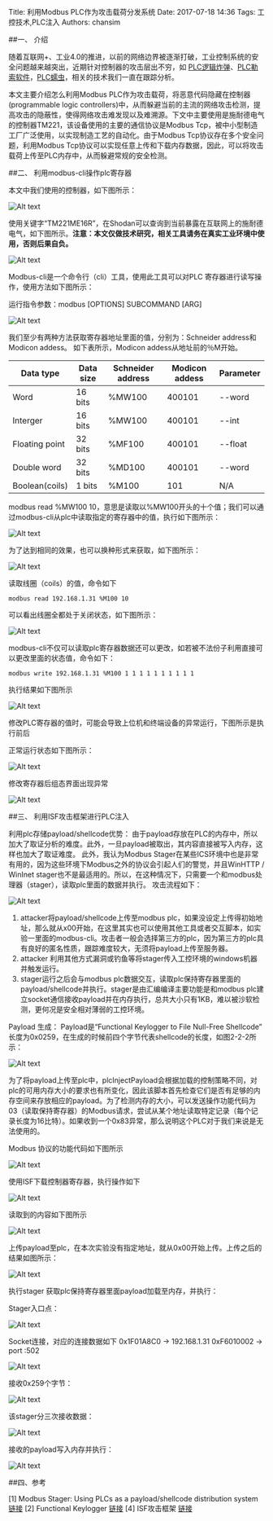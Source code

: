 Title: 利用Modbus PLC作为攻击载荷分发系统
Date: 2017-07-18 14:36
Tags: 工控技术,PLC注入
Authors: chansim


##一、	介绍

随着互联网+、工业4.0的推进，以前的网络边界被逐渐打破，工业控制系统的安全问题越来越突出，近期针对控制器的攻击层出不穷，如 [PLC逻辑炸弹](http://icsmaster.com/news/logicblob.html)、[PLC勒索软件](http://icsmaster.com/security/ClearEnergy.html)，[PLC蠕虫](http://icsmaster.com/security/plcblaster.html)，相关的技术我们一直在跟踪分析。

本文主要介绍怎么利用Modbus PLC作为攻击载荷，将恶意代码隐藏在控制器(programmable logic controllers)中，从而躲避当前的主流的网络攻击检测，提高攻击的隐蔽性，使得网络攻击难发现以及难溯源。下文中主要使用是施耐德电气的控制器TM221，该设备使用的主要的通信协议是Modbus Tcp，被中小型制造工厂广泛使用，以实现制造工艺的自动化。由于Modbus Tcp协议存在多个安全问题，利用Modbus Tcp协议可以实现任意上传和下载内存数据，因此，可以将攻击载荷上传至PLC内存中，从而躲避常规的安全检测。


##二、	利用modbus-cli操作plc寄存器

本文中我们使用的控制器，如下图所示：

![Alt text](/static/images/plcinjector/2.png)

使用关键字“TM221ME16R”，在Shodan可以查询到当前暴露在互联网上的施耐德电气，如下图所示。**注意：本文仅做技术研究，相关工具请务在真实工业环境中使用，否则后果自负。** 

![Alt text](/static/images/plcinjector/1.png)

Modbus-cli是一个命令行（cli）工具，使用此工具可以对PLC 寄存器进行读写操作，使用方法如下图所示：

运行指令参数：modbus [OPTIONS] SUBCOMMAND [ARG]

![Alt text](/static/images/plcinjector/3.png)

我们至少有两种方法获取寄存器地址里面的值，分别为：Schneider address和Modicon addess。 如下表所示，Modicon addess从地址前的％M开始。

| Data type | Data size | Schneider address | Modicon addess | Parameter |
| --------- | --------- | ----------------- | -------------- | --------- |
| Word      | 16 bits    | %MW100           | 400101         | --word    |
| Interger  | 16 bits    | %MW100           | 400101         | --int     |
| Floating point  | 32 bits    | %MF100     | 400101         | --float   |
| Double word   | 32 bits    | %MD100       | 400101         | --word    |
| Boolean(coils)      | 1 bits    | %M100   | 101            | N/A       |

modbus read <IP> %MW100 10，意思是读取以%MW100开头的十个值；我们可以通过modbus-cli从plc中读取指定的寄存器中的值，执行如下图所示：

![Alt text](/static/images/plcinjector/4.png)

为了达到相同的效果，也可以换种形式来获取，如下图所示：

![Alt text](/static/images/plcinjector/5.png)

读取线圈（coils）的值，命令如下

    modbus read 192.168.1.31 %M100 10 

可以看出线圈全都处于关闭状态，如下图所示：

![Alt text](/static/images/plcinjector/6.png)

modbus-cli不仅可以读取plc寄存器数据还可以更改，如若被不法份子利用直接可以更改里面的状态值，命令如下：

    modbus write 192.168.1.31 %M100 1 1 1 1 1 1 1 1 1 1

执行结果如下图所示

![Alt text](/static/images/plcinjector/7.png)

修改PLC寄存器的值时，可能会导致上位机和终端设备的异常运行，下图所示是执行前后

正常运行状态如下图所示：

![Alt text](/static/images/plcinjector/8.png)

修改寄存器后组态界面出现异常

![Alt text](/static/images/plcinjector/9.gif)


##三、	利用ISF攻击框架进行PLC注入

利用plc存储payload/shellcode优势：
由于payload存放在PLC的内存中，所以加大了取证分析的难度。此外，一旦payload被取出，其内容直接被写入内存，这样也加大了取证难度。
此外，我认为Modbus Stager在某些ICS环境中也是非常有用的，因为这些环境下Modbus之外的协议会引起人们的警觉，并且WinHTTP / WinInet stager也不是最适用的。所以，在这种情况下，只需要一个和modbus处理器（stager），读取plc里面的数据并执行。
攻击流程如下：

![Alt text](/static/images/plcinjector/10.png)

1.	attacker将payload/shellcode上传至modbus plc，如果没设定上传得初始地址，那么就从x00开始，在这里其实也可以使用其他工具或者交互脚本，如实验一里面的modbus-cli。攻击者一般会选择第三方的plc，因为第三方的plc具有良好的匿名性质，跟踪难度较大，无须将payload上传至服务器。
2.	attacker 利用其他方式漏洞或钓鱼等将stager传入工控环境的windows机器并触发运行。
3.	stager运行之后会与modbus plc数据交互，读取plc保持寄存器里面的payload/shellcode并执行。stager是由汇编编译主要功能是和modbus plc建立socket通信接收payload并在内存执行，总共大小只有1KB，难以被沙软检测，更何况是安全相对薄弱的工控环境。


Payload 生成：
Payload是“Functional Keylogger to File Null-Free Shellcode” 长度为0x0259，在生成的时候前四个字节代表shellcode的长度，如图2-2-2所示：

![Alt text](/static/images/plcinjector/11.png)

为了将payload上传至plc中，plcInjectPayload会根据加载的控制策略不同，对plc的可用内存大小的要求也有所变化，因此该脚本首先检查它们是否有足够的内存空间来存放相应的payload。为了检测内存的大小，可以发送操作功能代码为03（读取保持寄存器）的Modbus请求，尝试从某个地址读取特定记录（每个记录长度为16比特）。如果收到一个0x83异常，那么说明这个PLC对于我们来说是无法使用的。

Modbus 协议的功能代码如下图所示

![Alt text](/static/images/plcinjector/13.png)

使用ISF下载控制器寄存器，执行操作如下

![Alt text](/static/images/plcinjector/12.gif)

读取到的内容如下图所示

![Alt text](/static/images/plcinjector/14.png)

上传payload至plc，在本次实验没有指定地址，就从0x00开始上传。上传之后的结果如图所示：

![Alt text](/static/images/plcinjector/15.png)

执行stager 获取plc保持寄存器里面payload加载至内存，并执行：

Stager入口点：

![Alt text](/static/images/plcinjector/16.png)


Socket连接，对应的连接数据如下
  0x1F01A8C0 -> 192.168.1.31 
  0xF6010002 -> port :502

![Alt text](/static/images/plcinjector/17.png)

接收0x259个字节：

![Alt text](/static/images/plcinjector/18.png)


该stager分三次接收数据：

![Alt text](/static/images/plcinjector/19.png)

接收的payload写入内存并执行：

![Alt text](/static/images/plcinjector/20.png)

##四、参考

[1] Modbus Stager: Using PLCs as a payload/shellcode distribution system  [链接](http://www.shelliscoming.com/2016/12/modbus-stager-using-plcs-as.html)
[2] Functional Keylogger [链接](https://www.exploit-db.com/exploits/39794/)
[4] ISF攻击框架 [链接](https://github.com/w3h/isf)



